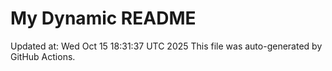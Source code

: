 # My Dynamic README
Updated at: Wed Oct 15 18:31:37 UTC 2025
This file was auto-generated by GitHub Actions.
